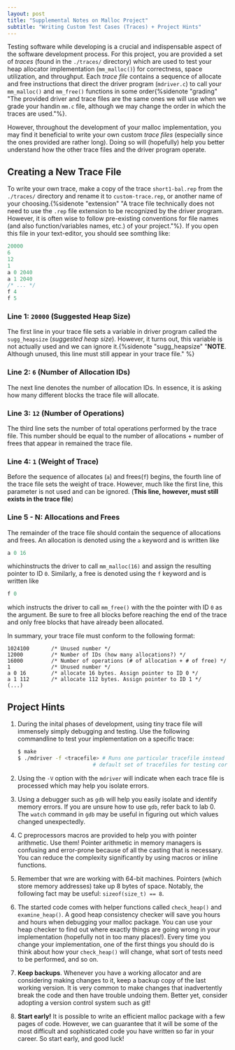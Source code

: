 ```yaml
---
layout: post
title: "Supplemental Notes on Malloc Project"
subtitle: "Writing Custom Test Cases (Traces) + Project Hints"
---
```

Testing software while developing is a crucial and indispensable aspect of the software development process. For this project, you are provided a set of *traces* (found in the `./traces/` directory) which are used to test your heap allocator implementation (`mm_malloc()`) for correctness, space utilization, and throughput. Each *trace file* contains a sequence of allocate and free instructions that direct the driver program (`mdriver.c`) to call your `mm_malloc()` and `mm_free()` functions in some order{%sidenote "grading" "The provided driver and trace files are the same ones we will use when we grade your handin `mm.c` file, although we may change the order in which the traces are used."%}.

However, throughout the development of your malloc implementation, you may find it beneficial to write your own custom *trace files* (especially since the ones provided are rather long). Doing so will (hopefully) help you better understand how the other trace files and the driver program operate.

## Creating a New Trace File
To write your own trace, make a copy of the trace `short1-bal.rep` from the `./traces/` directory and rename it to `custom-trace.rep`, or another name of your choosing.{%sidenote "extension" "A trace file technically does not need to use the `.rep` file extension to be recognized by the driver program. However, it is often wise to follow pre-existing conventions for file names (and also function/variables names, etc.) of your project."%}. If you open this file in your text-editor, you should see somthing like:
<div class="border div-55" markdown="1">

```c
20000
6
12
1
a 0 2040
a 1 2040
/* ... */
f 4
f 5
```
</div>

### Line 1: `20000` (Suggested Heap Size)
The first line in your trace file sets a variable in driver program called the `sugg_heapsize` (*suggested heap size*). However, it turns out, this variable is not actually used and we can ignore it.{%sidenote "sugg_heapsize" "**NOTE**. Although unused, this line must still appear in your trace file." %}


### Line 2: `6` (Number of Allocation IDs)
The next line denotes the number of allocation IDs. In essence, it is asking how many different blocks the trace file will allocate.

### Line 3: `12` (Number of Operations)
The third line sets the number of total operations performed by the trace file. This number should be equal to the number of allocations + number of frees that appear in remained the trace file.

### Line 4: `1` (Weight of Trace)
Before the sequence of allocates (`a`) and frees(`f`) begins, the fourth line of the trace file sets the weight of trace. However, much like the first line, this parameter is not used and can be ignored. (**This  line, however, must still exists in the trace file**)

### Line 5 - N: Allocations and Frees
The remainder of the trace file should contain the sequence of allocations and frees. An allocation is denoted using the `a` keyword and is written like
```c
a 0 16
```
whichinstructs the driver to call `mm_malloc(16)` and assign the resulting pointer to ID `0`. Similarly, a free is denoted using the `f` keyword and is written like
```c
f 0
```
which instructs the driver to call `mm_free()` with the the pointer with ID `0` as the argument. 
Be sure to free all blocks before reaching the end of the trace and only free blocks that have already been allocated.


In summary, your trace file must conform to the following format:

<div class="border div-55" markdown="1">

```
1024100       /* Unused number */
12000         /* Number of IDs (how many allocations?) */
16000         /* Number of operations (# of allocation + # of free) */
1             /* Unused number */
a 0 16        /* allocate 16 bytes. Assign pointer to ID 0 */
a 1 112       /* allocate 112 bytes. Assign pointer to ID 1 */
(...)
```
</div>

## Project Hints
1. During the inital phases of development, using tiny trace file will immensely simply debugging and testing. Use the following commandline to test your implementation on a specific trace:

    ```sh
    $ make
    $ ./mdriver -f <tracefile> # Runs one particular tracefile instead of the 
                            # default set of tracefiles for testing correctness and performance 
    ```
2. Using the `-V` option with the `mdriver` will indicate when each trace file is processed which may help you isolate errors.
3. Using a debugger such as `gdb` will help you easily isolate and identify memory errors. If you are unsure how to use `gdb`, refer back to lab 0. The `watch` command in `gdb` may be useful in figuring out which values changed unexpectedly.
4. C preprocessors macros are provided to help you with pointer arithmetic. Use them! Pointer arithmetic in memory managers is confusing and error-prone because of all the casting that is necessary. You can reduce the complexity significantly by using macros or inline functions.
5. Remember that wre are working with 64-bit machines. Pointers (which store memory addresses) take up 8 bytes of space. Notably, the following fact may be useful: `sizeof(size_t) == 8`.
6. The started code comes with helper functions called `check_heap()` and `examine_heap()`.  A good heap consistency checker will save you hours and hours when debugging your malloc package. You can use your heap checker to find out where exactly things are going wrong in your implementation (hopefully not in too many places!). Every time you change your implementation, one of the first things
you should do is think about how your `check_heap()` will change, what sort of tests need to be performed, and so on.
7. **Keep backups**. Whenever you have a working allocator and are considering making changes to it, keep a backup copy of the last working version. It is very common to make changes that inadvertently break the code and then have trouble undoing them. Better yet, consider adopting a version control system such as git!
8. **Start early!** It is possible to write an efficient malloc package with a few pages of code. However, we can guarantee that it will be some of the most difficult and sophisticated code you have written so far in your career. So start early, and good luck!
